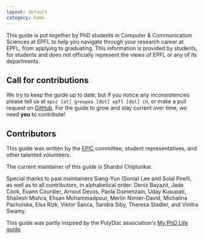 ```yaml
---
layout: default
category: home
---
```


This guide is put together by PhD students in Computer & Communication Sciences at EPFL to help you navigate through your research career at EPFL, from applying to graduating.
This information is provided by students, for students and does not officially represent the views of EPFL or any of its departments.

## Call for contributions

We try to keep the guide up to date, but if you notice any inconsistencies please tell us at `epic [at] groupes [dot] epfl [dot] ch`,
or make a pull request on [GitHub](https://github.com/EPIC-guide/epic-guide.github.io).
For the guide to grow and stay current over time, we need **you** to contribute!

## Contributors

This guide was written by the [EPIC](https://www.epfl.ch/campus/associations/list/epic/) committee, student representatives, and other talented volunteers.

The current maintainer of this guide is Shardul Chiplunkar.

Special thanks to past maintainers Siang-Yun (Sonia) Lee and Solal Pirelli, as well as to all contributors, in alphabetical order:
Deniz Bayazit, Jade Cock, Evann Courdier, Arnout Devos, Paola Domenzain, Uday Kusupati, Shailesh Mishra, Ehsan Mohammadpour, Merlin Nimier-David, Michalina Pacholska, Elsa Rizk, Viktor Sanca, Sandra Siby, Theresa Stadler, and Vinitra Swamy.

This guide was partly inspired by the PolyDoc association's [My PhD Life guide](https://www.epfl.ch/campus/associations/list/polydoc/my-phd-life/).

